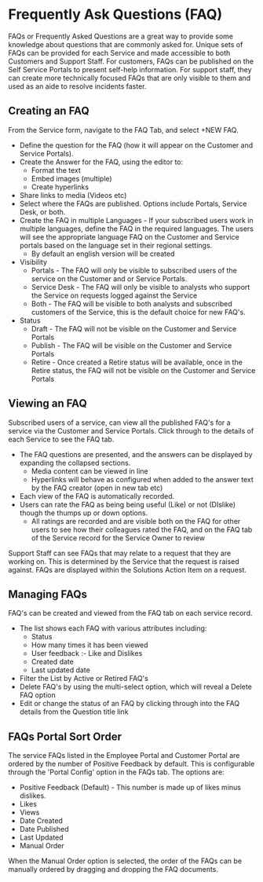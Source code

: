 # Frequently Ask Questions (FAQ)
FAQs or Frequently Asked Questions are a great way to provide some knowledge about questions that are commonly asked for. Unique sets of FAQs can be provided for each Service and made accessible to both Customers and Support Staff. For customers, FAQs can be published on the Self Service Portals to present self-help information. For support staff, they can create more technically focused FAQs that are only visible to them and used as an aide to resolve incidents faster.

## Creating an FAQ
From the Service form, navigate to the FAQ Tab, and select +NEW FAQ.

* Define the question for the FAQ (how it will appear on the Customer and Service Portals).
* Create the Answer for the FAQ, using the editor to:
    * Format the text
    * Embed images (multiple)
    * Create hyperlinks
* Share links to media (Videos etc)
* Select where the FAQs are published. Options include Portals, Service Desk, or both.
* Create the FAQ in multiple Languages - If your subscribed users work in multiple languages, define the FAQ in the required languages. The users will see the appropriate language FAQ on the Customer and Service portals based on the language set in their regional settings.
    * By default an english version will be created
* Visibility
    * Portals - The FAQ will only be visible to subscribed users of the service on the Customer and or Service Portals.
    * Service Desk - The FAQ will only be visible to analysts who support the Service on requests logged against the Service
    * Both - The FAQ will be visible to both analysts and subscribed customers of the Service, this is the default choice for new FAQ's.
* Status
    * Draft - The FAQ will not be visible on the Customer and Service Portals
    * Publish - The FAQ will be visible on the Customer and Service Portals
    * Retire - Once created a Retire status will be available, once in the Retire status, the FAQ will not be visible on the Customer and Service Portals

## Viewing an FAQ
Subscribed users of a service, can view all the published FAQ's for a service via the Customer and Service Portals. Click through to the details of each Service to see the FAQ tab.

* The FAQ questions are presented, and the answers can be displayed by expanding the collapsed sections.
    * Media content can be viewed in line
    * Hyperlinks will behave as configured when added to the answer text by the FAQ creator (open in new tab etc)
* Each view of the FAQ is automatically recorded.
* Users can rate the FAQ as being being useful (Like) or not (DIslike) though the thumps up or down options.
    * All ratings are recorded and are visible both on the FAQ for other users to see how their colleagues rated the FAQ, and on the FAQ tab of the Service record for the Service Owner to review

Support Staff can see FAQs that may relate to a request that they are working on. This is determined by the Service that the request is raised against. FAQs are displayed within the Solutions Action Item on a request.

## Managing FAQs
FAQ's can be created and viewed from the FAQ tab on each service record.

* The list shows each FAQ with various attributes including:
    * Status
    * How many times it has been viewed
    * User feedback :- Like and Dislikes
    * Created date
    * Last updated date
* Filter the List by Active or Retired FAQ's
* Delete FAQ's by using the multi-select option, which will reveal a Delete FAQ option
* Edit or change the status of an FAQ by clicking through into the FAQ details from the Question title link

## FAQs Portal Sort Order
The service FAQs listed in the Employee Portal and Customer Portal are ordered by the number of Positive Feedback by default. This is configurable through the 'Portal Config' option in the FAQs tab. The options are:

* Positive Feedback (Default) - This number is made up of likes minus dislikes.
* Likes
* Views
* Date Created
* Date Published
* Last Updated
* Manual Order

When the Manual Order option is selected, the order of the FAQs can be manually ordered by dragging and dropping the FAQ documents.